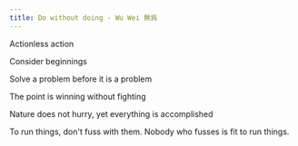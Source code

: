 ```yaml
---
title: Do without doing - Wu Wei 無爲
---
```


Actionless action 

Consider beginnings 

Solve a problem before it is a problem 

The point is winning without fighting

Nature does not hurry, yet everything is accomplished

To run things, don't fuss with them. Nobody who fusses is fit to run things.


